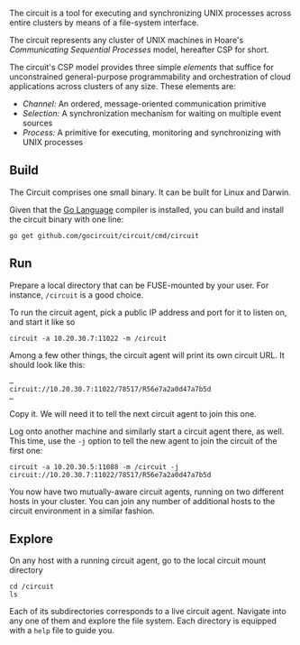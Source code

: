 

The circuit is a tool for executing and synchronizing UNIX processes across entire clusters
by means of a file-system interface. 

The circuit represents any cluster of UNIX machines in Hoare's _Communicating
Sequential Processes_ model, hereafter CSP for short.

The circuit's CSP model provides three simple _elements_ that suffice for
unconstrained general-purpose programmability and orchestration of cloud
applications across clusters of any size. These elements are:

* _Channel:_ An ordered, message-oriented communication primitive
* _Selection:_ A synchronization mechanism for waiting on multiple event sources
* _Process:_ A primitive for executing, monitoring and synchronizing with UNIX processes

Build
-----

The Circuit comprises one small binary. It can be built for Linux and Darwin.

Given that the [Go Language](http://golang.org) compiler is installed,
you can build and install the circuit binary with one line:

	go get github.com/gocircuit/circuit/cmd/circuit

Run
---

Prepare a local directory that can be FUSE-mounted by your user. 
For instance, `/circuit` is a good choice.

To run the circuit agent, pick a public IP address and port for it to
listen on, and start it like so

	circuit -a 10.20.30.7:11022 -m /circuit

Among a few other things, the circuit agent will print its own circuit URL.
It should look like this:

	…
	circuit://10.20.30.7:11022/78517/R56e7a2a0d47a7b5d
	…

Copy it. We will need it to tell the next circuit agent to join this one.

Log onto another machine and similarly start a circuit agent there, as well.
This time, use the `-j` option to tell the new agent to join the
circuit of the first one:

	circuit -a 10.20.30.5:11088 -m /circuit -j circuit://10.20.30.7:11022/78517/R56e7a2a0d47a7b5d

You now have two mutually-aware circuit agents, running on two different hosts in your cluster.
You can join any number of additional hosts to the circuit environment in a similar fashion.

Explore
-------

On any host with a running circuit agent, go to the local circuit mount directory

	cd /circuit
	ls

Each of its subdirectories corresponds to a live circuit agent. Navigate into
any one of them and explore the file system. Each directory is equipped with a
`help` file to guide you.
